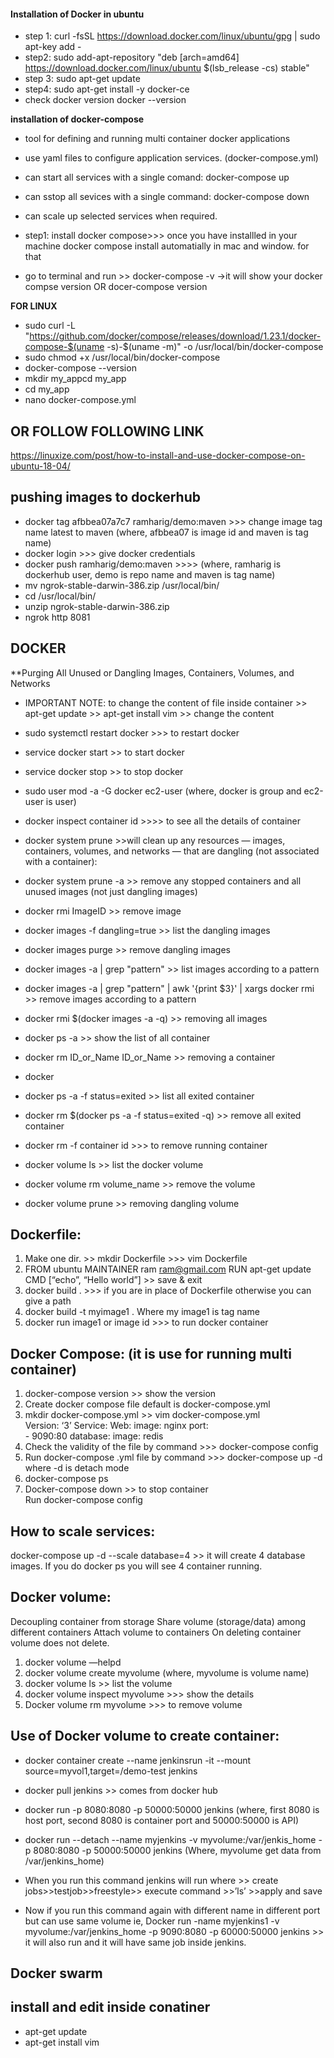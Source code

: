 #### Installation of Docker in ubuntu
* step 1: curl -fsSL https://download.docker.com/linux/ubuntu/gpg | sudo apt-key add -
* step2: sudo add-apt-repository "deb [arch=amd64] https://download.docker.com/linux/ubuntu $(lsb_release -cs) stable"
* step 3: sudo apt-get update
* step4: sudo apt-get install -y docker-ce
* check docker version
   docker --version
   
   
 **installation of docker-compose**
* tool for defining and running multi container docker applications
* use yaml files to configure application services. (docker-compose.yml)
* can start all services with a single comand: docker-compose up
* can sstop all sevices with a single command: docker-compose down
* can scale up selected services when required.

* step1: install docker compose>>> once you have installled in your machine docker compose install automatially in           mac and   window. for that
* go to terminal and run >> docker-compose -v ->it will show your docker compse version OR docer-compose version

**FOR LINUX**
* sudo curl -L "https://github.com/docker/compose/releases/download/1.23.1/docker-compose-$(uname -s)-$(uname -m)" -o /usr/local/bin/docker-compose
* sudo chmod +x /usr/local/bin/docker-compose
* docker-compose --version
* mkdir my_appcd my_app
* cd my_app
* nano docker-compose.yml



## OR FOLLOW FOLLOWING LINK
https://linuxize.com/post/how-to-install-and-use-docker-compose-on-ubuntu-18-04/

## pushing images to dockerhub
* docker tag afbbea07a7c7 ramharig/demo:maven >>> change image tag name latest to maven (where, afbbea07 is image id and maven is tag name)
* docker login >>> give docker credentials
* docker push ramharig/demo:maven  >>>> (where, ramharig is dockerhub user, demo is repo name and maven is tag name)
* mv ngrok-stable-darwin-386.zip /usr/local/bin/
* cd /usr/local/bin/
* unzip ngrok-stable-darwin-386.zip
* ngrok http 8081


## DOCKER

**Purging All Unused or Dangling Images, Containers, Volumes, and Networks

* IMPORTANT NOTE: to change the content of file inside container >> apt-get update >> apt-get install vim >> change the content

* sudo systemctl restart docker >>> to restart docker
* service docker start >> to start docker
* service docker stop >> to stop docker
* sudo user mod -a -G docker ec2-user  (where, docker is group and ec2-user is user) 
* docker inspect container id >>>> to see all the details of container 
* docker system prune >>will clean up any resources — images, containers, volumes, and networks — that are dangling (not associated with a container):
* docker system prune -a >> remove any stopped containers and all unused images (not just dangling images)
* docker rmi ImageID >> remove image
* docker images -f dangling=true >> list the dangling images
* docker images purge >> remove dangling images
* docker images -a |  grep "pattern" >> list images according to a pattern
* docker images -a | grep "pattern" | awk '{print $3}' | xargs docker rmi >> remove images according to a pattern
* docker rmi $(docker images -a -q) >> removing all images
* docker ps -a >> show the list of all container
* docker rm ID_or_Name ID_or_Name >> removing a container
* docker 
* docker ps -a -f status=exited >> list all exited container
* docker rm $(docker ps -a -f status=exited -q) >> remove all exited container
* docker rm -f container id >>> to remove running container
* docker volume ls >> list the docker volume
* docker volume rm volume_name >> remove the volume
* docker volume prune >> removing dangling volume

Dockerfile:
-
1. Make one dir.  >> mkdir Dockerfile >>> vim Dockerfile
2.  FROM ubuntu
	MAINTAINER ram <ram@gmail.com>
         RUN apt-get update
         CMD [“echo”, “Hello world”] >> save & exit
3. docker build .  >>> if you are in place of Dockerfile otherwise you can give a path
4.  docker build -t myimage1 .  Where my image1 is tag name
5.  docker run image1 or image id >>> to run docker container

Docker Compose: (it is use for running multi container)
-
1. docker-compose version >> show the version
2.  Create docker compose file default is docker-compose.yml
3.   mkdir docker-compose.yml >> vim docker-compose.yml   
        Version: ‘3’
        Service:
            Web:
                  image: nginx
                  port:    
 		 - 9090:80
             database:
		image: redis
4. Check the validity of the file by command >>> docker-compose config
5. Run docker-compose .yml file by command >>> docker-compose up -d  where -d is detach mode
6. docker-compose ps
7. Docker-compose down >> to stop container       
Run docker-compose config

How to scale services:
-
docker-compose up -d --scale database=4 >> it will create 4 database images. If you do docker ps you will see 4 container running.

Docker volume:
-
Decoupling container from storage
Share volume (storage/data) among different containers
Attach volume to containers
On deleting container volume does not delete.

1. docker volume —helpd
2. docker volume create myvolume  (where, myvolume is volume name) 
3. docker volume ls >> list the volume
4. docker volume inspect myvolume >>> show the details
5. Docker volume rm myvolume >>> to remove volume

Use of Docker volume to create container:
-

* docker container create --name jenkinsrun -it --mount source=myvol1,target=/demo-test jenkins

* docker pull jenkins >> comes from docker hub
* docker run -p 8080:8080 -p 50000:50000 jenkins (where, first 8080 is host port, second 8080 is container port and 50000:50000 is API)
* docker run --detach --name myjenkins -v myvolume:/var/jenkis_home -p 8080:8080 -p 50000:50000 jenkins 
(Where, myvolume get data from /var/jenkins_home)
* When you run this command jenkins will run where >> create jobs>>testjob>>freestyle>> execute command >>’ls’  >>apply and save
* Now if you run this command again with different name in different port but can use same volume ie,
Docker run -name myjenkins1 -v myvolume:/var/jenkins_home -p 9090:8080 -p 60000:50000 jenkins >> it will also run and it will have same job inside jenkins. 

Docker swarm
-
install and edit inside conatiner
-
* apt-get update
* apt-get install vim

